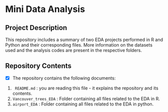 # Mini Data Analysis

## Project Description
This repository includes a summary of two EDA projects performed in R and Python and their corresponding files. More information on the datasets used and the analysis codes are present in the respective folders. 

## Repository Contents 
- [x] The repository contains the following documents: 

1. ``` README.md``` : you are reading this file - it explains the repository and its contents.
2. ```Vancouver_trees_EDA``` : Folder containing all files related to the EDA in R. 
3. ```airport_EDA``` : Folder containing all files related to the EDA in python. 


